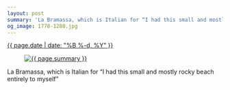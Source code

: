 ```yaml
---
layout: post
summary: 'La Bramassa, which is Italian for “I had this small and mostly rocky beach entirely to myself”'
og_image: 1778-1280.jpg
---
```


<p>
 <time>
  <a href="/1778">
   {{ page.date | date: "%B %-d, %Y" }}
  </a>
 </time>
 <a href="/1778">
  <figure data-taken="6/24/2023">
   <img alt="{{ page.summary }}" sizes="(min-width: 700px) 50vw, calc(100vw - 2rem)" src="{{ site.assets_url }}/1778-640.jpg" srcset="{{ site.assets_url }}/1778-320.jpg 320w, {{ site.assets_url }}/1778-640.jpg 640w, {{ site.assets_url }}/1778-960.jpg 960w, {{ site.assets_url }}/1778-1280.jpg 1280w"/>
  </figure>
 </a>
 <span>
  La Bramassa, which is Italian for “I had this small and mostly rocky beach entirely to myself”
 </span>
</p>
